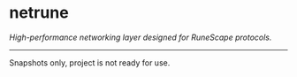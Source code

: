 # netrune

_High-performance networking layer designed for RuneScape protocols._

---

Snapshots only, project is not ready for use.
